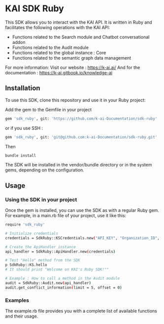 # KAI SDK Ruby

This SDK allows you to interact with the KAI API. It is written in Ruby and facilitates the following operations with the KAI API:
- Functions related to the Search module and Chatbot conversational addon
- Functions related to the Audit module
- Functions related to the global instance : Core
- Functions related to the semantic graph data management

For more information:
Visit our website : https://k-ai.ai/
And for the documentation : https://k-ai.gitbook.io/knowledge-ai

## Installation
To use this SDK, clone this repository and use it in your Ruby project:

Add the gem to the Gemfile in your project

```bash
gem 'sdk_ruby', git: 'https://github.com/k-ai-Documentation/sdk-ruby'
```

or if you use SSH :
```bash
gem 'sdk_ruby', git: 'git@github.com:k-ai-Documentation/sdk-ruby.git'
```

Then
```bash
bundle install
```

The SDK will be installed in the vendor/bundle directory or in the system gems, depending on the configuration.

## Usage
### Using the SDK in your project
Once the gem is installed, you can use the SDK as with a regular Ruby gem. For example, in a main.rb file of your project, use it like this:

```bash
require 'sdk_ruby'

# Initialize credentials
credentials = SdkRuby::KSCredentials.new("API_KEY", "Organization_ID", "Instance_ID")

# Create the ApiHandler instance
api_handler = SdkRuby::ApiHandler.new(credentials)

# Test "Hello" method from the SDK
p SdkRuby::KS.hello
# It should print "Welcome on KAI's Ruby SDK!""

# Example : How to call a method in the Audit module
audit = SdkRuby::Audit.new(api_handler)
audit.get_conflict_information(limit = 5, offset = 0)

```

### Examples
The example.rb file provides you with a complete list of available functions and their usage.
